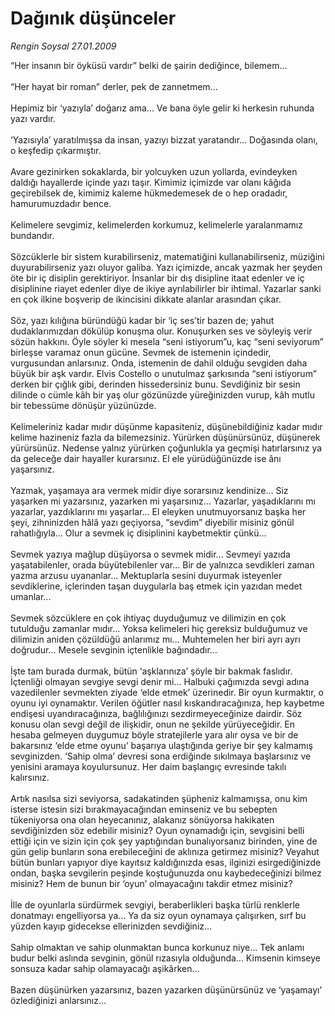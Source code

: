 # Dağınık düşünceler

*Rengin Soysal 27.01.2009*

<div class="taraf_structure_2col_1zq">
<div class="margen_n">



 <p>“Her insanın bir öyküsü vardır” belki de şairin dediğince, bilemem... <br/><br/>“Her hayat bir roman” derler, pek de zannetmem... <br/><br/>Hepimiz bir ‘yazıyla’ doğarız ama... Ve bana öyle gelir ki herkesin ruhunda yazı vardır. <br/><br/>‘Yazısıyla’ yaratılmışsa da insan, yazıyı bizzat yaratandır... Doğasında olanı, o keşfedip çıkarmıştır. <br/><br/>Avare gezinirken sokaklarda, bir yolcuyken uzun yollarda, evindeyken daldığı hayallerde içinde yazı taşır. Kimimiz içimizde var olanı kâğıda geçirebilsek de, kimimiz kaleme hükmedemesek de o hep oradadır, hamurumuzdadır bence. <br/><br/>Kelimelere sevgimiz, kelimelerden korkumuz, kelimelerle yaralanmamız bundandır. <br/><br/>Sözcüklerle bir sistem kurabilirseniz, matematiğini kullanabilirseniz, müziğini duyurabilirseniz yazı oluyor galiba. Yazı içimizde, ancak yazmak her şeyden öte bir iç disiplin gerektiriyor. İnsanlar bir dış disipline itaat edenler ve iç disiplinine riayet edenler diye de ikiye ayrılabilirler bir ihtimal. Yazarlar sanki en çok ilkine boşverip de ikincisini dikkate alanlar arasından çıkar. <br/><br/>Söz, yazı kılığına büründüğü kadar bir ‘iç ses’tir bazen de; yahut dudaklarımızdan dökülüp konuşma olur. Konuşurken ses ve söyleyiş verir sözün hakkını. Öyle söyler ki mesela “seni istiyorum”u, kaç “seni seviyorum” birleşse varamaz onun gücüne. Sevmek de istemenin içindedir, vurgusundan anlarsınız. Onda, istemenin de dahil olduğu sevgiden daha büyük bir aşk vardır. Elvis Costello o unutulmaz şarkısında “seni istiyorum” derken bir çığlık gibi, derinden hissedersiniz bunu. Sevdiğiniz bir sesin dilinde o cümle kâh bir yaş olur gözünüzde yüreğinizden vurup, kâh mutlu bir tebessüme dönüşür yüzünüzde. <br/><br/>Kelimeleriniz kadar mıdır düşünme kapasiteniz, düşünebildiğiniz kadar mıdır kelime hazineniz fazla da bilemezsiniz. Yürürken düşünürsünüz, düşünerek yürürsünüz. Nedense yalnız yürürken çoğunlukla ya geçmişi hatırlarsınız ya da geleceğe dair hayaller kurarsınız. El ele yürüdüğünüzde ise ânı yaşarsınız. <br/><br/>Yazmak, yaşamaya ara vermek midir diye sorarsınız kendinize... Siz yaşarken mi yazarsınız, yazarken mi yaşarsınız... Yazarlar, yaşadıklarını mı yazarlar, yazdıklarını mı yaşarlar... El eleyken unutmuyorsanız başka her şeyi, zihninizden hâlâ yazı geçiyorsa, “sevdim” diyebilir misiniz gönül rahatlığıyla... Olur a sevmek iç disiplinini kaybetmektir çünkü... <br/><br/>Sevmek yazıya mağlup düşüyorsa o sevmek midir... Sevmeyi yazıda yaşatabilenler, orada büyütebilenler var... Bir de yalnızca sevdikleri zaman yazma arzusu uyananlar... Mektuplarla sesini duyurmak isteyenler sevdiklerine, içlerinden taşan duygularla baş etmek için yazıdan medet umanlar... <br/><br/>Sevmek sözcüklere en çok ihtiyaç duyduğumuz ve dilimizin en çok tutulduğu zamanlar mıdır... Yoksa kelimeleri hiç gereksiz bulduğumuz ve dilimizin aniden çözüldüğü anlarımız mı... Muhtemelen her biri ayrı ayrı doğrudur... Mesele sevginin içtenlikle bağındadır... <br/><br/>İşte tam burada durmak, bütün ‘aşklarınıza’ şöyle bir bakmak faslıdır. İçtenliği olmayan sevgiye sevgi denir mi... Halbuki çağımızda sevgi adına vazedilenler sevmekten ziyade ‘elde etmek’ üzerinedir. Bir oyun kurmaktır, o oyunu iyi oynamaktır. Verilen öğütler nasıl kıskandıracağınıza, hep kaybetme endişesi uyandıracağınıza, bağlılığınızı sezdirmeyeceğinize dairdir. Söz konusu olan sevgi değil de ilişkidir, onun ne şekilde yürüyeceğidir. En hesaba gelmeyen duygumuz böyle stratejilerle yara alır oysa ve bir de bakarsınız ‘elde etme oyunu’ başarıya ulaştığında geriye bir şey kalmamış sevginizden. ‘Sahip olma’ devresi sona erdiğinde sıkılmaya başlarsınız ve yenisini aramaya koyulursunuz. Her daim başlangıç evresinde takılı kalırsınız. <br/><br/>Artık nasılsa sizi seviyorsa, sadakatinden şüpheniz kalmamışsa, onu kim isterse istesin sizi bırakmayacağından eminseniz ve bu sebepten tükeniyorsa ona olan heyecanınız, alakanız sönüyorsa hakikaten sevdiğinizden söz edebilir misiniz? Oyun oynamadığı için, sevgisini belli ettiği için ve sizin için çok şey yaptığından bunalıyorsanız birinden, yine de gün gelip bunların sona erebileceğini de aklınıza getirmez misiniz? Veyahut bütün bunları yapıyor diye kayıtsız kaldığınızda esas, ilginizi esirgediğinizde ondan, başka sevgilerin peşinde koştuğunuzda onu kaybedeceğinizi bilmez misiniz? Hem de bunun bir ‘oyun’ olmayacağını takdir etmez misiniz? <br/><br/>İlle de oyunlarla sürdürmek sevgiyi, beraberlikleri başka türlü renklerle donatmayı engelliyorsa ya... Ya da siz oyun oynamaya çalışırken, sırf bu yüzden kayıp gidecekse ellerinizden sevdiğiniz... <br/><br/>Sahip olmaktan ve sahip olunmaktan bunca korkunuz niye... Tek anlamı budur belki aslında sevginin, gönül rızasıyla olduğunda... Kimsenin kimseye sonsuza kadar sahip olamayacağı aşikârken... <br/><br/>Bazen düşünürken yazarsınız, bazen yazarken düşünürsünüz ve ‘yaşamayı’ özlediğinizi anlarsınız... </p>

<br/>


<div id="taraf_not">
</div>

</div>


</div>
